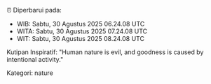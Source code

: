 ⏰ Diperbarui pada:
- WIB: Sabtu, 30 Agustus 2025 06.24.08 UTC
- WITA: Sabtu, 30 Agustus 2025 07.24.08 UTC
- WIT: Sabtu, 30 Agustus 2025 08.24.08 UTC

Kutipan Inspiratif:
"Human nature is evil, and goodness is caused by intentional activity."


Kategori: nature

